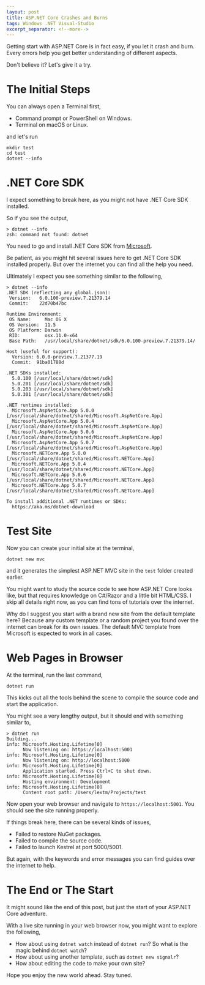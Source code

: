 ```yaml
---
layout: post
title: ASP.NET Core Crashes and Burns
tags: Windows .NET Visual-Studio
excerpt_separator: <!--more-->
---
```


Getting start with ASP.NET Core is in fact easy, if you let it crash and burn. Every errors help you get better understanding of different aspects.

Don't believe it? Let's give it a try.
<!--more-->

# The Initial Steps

You can always open a Terminal first,

* Command prompt or PowerShell on Windows.
* Terminal on macOS or Linux.

and let's run

``` shell
mkdir test
cd test
dotnet --info
```

# .NET Core SDK
I expect something to break here, as you might not have .NET Core SDK installed.

So if you see the output,

``` shell
> dotnet --info
zsh: command not found: dotnet
```

You need to go and install .NET Core SDK from [Microsoft](https://dot.net).

Be patient, as you might hit several issues here to get .NET Core SDK installed properly. But over the internet you can find all the help you need.

Ultimately I expect you see something similar to the following,

``` text
> dotnet --info
.NET SDK (reflecting any global.json):
 Version:   6.0.100-preview.7.21379.14
 Commit:    22d70b47bc

Runtime Environment:
 OS Name:     Mac OS X
 OS Version:  11.5
 OS Platform: Darwin
 RID:         osx.11.0-x64
 Base Path:   /usr/local/share/dotnet/sdk/6.0.100-preview.7.21379.14/

Host (useful for support):
  Version: 6.0.0-preview.7.21377.19
  Commit:  91ba01788d

.NET SDKs installed:
  5.0.100 [/usr/local/share/dotnet/sdk]
  5.0.201 [/usr/local/share/dotnet/sdk]
  5.0.203 [/usr/local/share/dotnet/sdk]
  5.0.301 [/usr/local/share/dotnet/sdk]

.NET runtimes installed:
  Microsoft.AspNetCore.App 5.0.0 [/usr/local/share/dotnet/shared/Microsoft.AspNetCore.App]
  Microsoft.AspNetCore.App 5.0.4 [/usr/local/share/dotnet/shared/Microsoft.AspNetCore.App]
  Microsoft.AspNetCore.App 5.0.6 [/usr/local/share/dotnet/shared/Microsoft.AspNetCore.App]
  Microsoft.AspNetCore.App 5.0.7 [/usr/local/share/dotnet/shared/Microsoft.AspNetCore.App]  
  Microsoft.NETCore.App 5.0.0 [/usr/local/share/dotnet/shared/Microsoft.NETCore.App]
  Microsoft.NETCore.App 5.0.4 [/usr/local/share/dotnet/shared/Microsoft.NETCore.App]
  Microsoft.NETCore.App 5.0.6 [/usr/local/share/dotnet/shared/Microsoft.NETCore.App]
  Microsoft.NETCore.App 5.0.7 [/usr/local/share/dotnet/shared/Microsoft.NETCore.App]

To install additional .NET runtimes or SDKs:
  https://aka.ms/dotnet-download
```

# Test Site

Now you can create your initial site at the terminal,

``` shell
dotnet new mvc
```

and it generates the simplest ASP.NET MVC site in the `test` folder created earlier.

You might want to study the source code to see how ASP.NET Core looks like, but that requires knowledge on C#/Razor and a little bit HTML/CSS. I skip all details right now, as you can find tons of tutorials over the internet.

Why do I suggest you start with a brand new site from the default template here? Because any custom template or a random project you found over the internet can break for its own issues. The default MVC template from Microsoft is expected to work in all cases.

# Web Pages in Browser

At the terminal, run the last command,

``` shell
dotnet run
```

This kicks out all the tools behind the scene to compile the source code and start the application.

You might see a very lengthy output, but it should end with something similar to,

``` shell
> dotnet run
Building...
info: Microsoft.Hosting.Lifetime[0]
      Now listening on: https://localhost:5001
info: Microsoft.Hosting.Lifetime[0]
      Now listening on: http://localhost:5000
info: Microsoft.Hosting.Lifetime[0]
      Application started. Press Ctrl+C to shut down.
info: Microsoft.Hosting.Lifetime[0]
      Hosting environment: Development
info: Microsoft.Hosting.Lifetime[0]
      Content root path: /Users/lextm/Projects/test
```

Now open your web browser and navigate to `https://localhost:5001`. You should see the site running properly.

If things break here, there can be several kinds of issues,

* Failed to restore NuGet packages.
* Failed to compile the source code.
* Failed to launch Kestrel at port 5000/5001.

But again, with the keywords and error messages you can find guides over the internet to help.

# The End or The Start

It might sound like the end of this post, but just the start of your ASP.NET Core adventure.

With a live site running in your web browser now, you might want to explore the following,

* How about using `dotnet watch` instead of `dotnet run`? So what is the magic behind `dotnet watch`?
* How about using another template, such as `dotnet new signalr`?
* How about editing the code to make your own site?

Hope you enjoy the new world ahead. Stay tuned.
